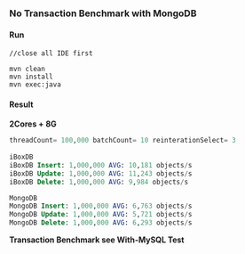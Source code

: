 ### No Transaction Benchmark with MongoDB


#### Run
```
//close all IDE first

mvn clean
mvn install
mvn exec:java
```



#### Result

**2Cores + 8G**

```sql
threadCount= 100,000 batchCount= 10 reinterationSelect= 3 
 
iBoxDB
iBoxDB Insert: 1,000,000 AVG: 10,181 objects/s 
iBoxDB Update: 1,000,000 AVG: 11,243 objects/s 
iBoxDB Delete: 1,000,000 AVG: 9,984 objects/s 

MongoDB
MongoDB Insert: 1,000,000 AVG: 6,763 objects/s 
MongoDB Update: 1,000,000 AVG: 5,721 objects/s 
MongoDB Delete: 1,000,000 AVG: 6,293 objects/s 
```


**Transaction Benchmark see With-MySQL Test**

